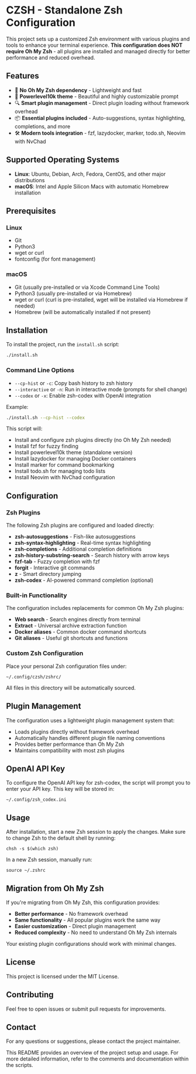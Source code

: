 # CZSH - Standalone Zsh Configuration

This project sets up a customized Zsh environment with various plugins and tools to enhance your terminal experience. **This configuration does NOT require Oh My Zsh** - all plugins are installed and managed directly for better performance and reduced overhead.

## Features

- 🚀 **No Oh My Zsh dependency** - Lightweight and fast
- 🎨 **Powerlevel10k theme** - Beautiful and highly customizable prompt
- 🔍 **Smart plugin management** - Direct plugin loading without framework overhead
- 📦 **Essential plugins included** - Auto-suggestions, syntax highlighting, completions, and more
- 🛠️ **Modern tools integration** - fzf, lazydocker, marker, todo.sh, Neovim with NvChad

## Supported Operating Systems

- **Linux**: Ubuntu, Debian, Arch, Fedora, CentOS, and other major distributions
- **macOS**: Intel and Apple Silicon Macs with automatic Homebrew installation

## Prerequisites

### Linux
- Git
- Python3
- wget or curl
- fontconfig (for font management)

### macOS  
- Git (usually pre-installed or via Xcode Command Line Tools)
- Python3 (usually pre-installed or via Homebrew)
- wget or curl (curl is pre-installed, wget will be installed via Homebrew if needed)
- Homebrew (will be automatically installed if not present)

## Installation

To install the project, run the `install.sh` script:

```sh
./install.sh
```

### Command Line Options

- `--cp-hist` or `-c`: Copy bash history to zsh history
- `--interactive` or `-n`: Run in interactive mode (prompts for shell change)
- `--codex` or `-x`: Enable zsh-codex with OpenAI integration

Example:
```sh
./install.sh --cp-hist --codex
```
This script will:

- Install and configure zsh plugins directly (no Oh My Zsh needed)
- Install fzf for fuzzy finding
- Install powerlevel10k theme (standalone version)
- Install lazydocker for managing Docker containers
- Install marker for command bookmarking
- Install todo.sh for managing todo lists
- Install Neovim with NvChad configuration

## Configuration

### Zsh Plugins
The following Zsh plugins are configured and loaded directly:

- **zsh-autosuggestions** - Fish-like autosuggestions
- **zsh-syntax-highlighting** - Real-time syntax highlighting
- **zsh-completions** - Additional completion definitions
- **zsh-history-substring-search** - Search history with arrow keys
- **fzf-tab** - Fuzzy completion with fzf
- **forgit** - Interactive git commands
- **z** - Smart directory jumping
- **zsh-codex** - AI-powered command completion (optional)

### Built-in Functionality
The configuration includes replacements for common Oh My Zsh plugins:

- **Web search** - Search engines directly from terminal
- **Extract** - Universal archive extraction function
- **Docker aliases** - Common docker command shortcuts
- **Git aliases** - Useful git shortcuts and functions

### Custom Zsh Configuration
Place your personal Zsh configuration files under:
```
~/.config/czsh/zshrc/
```

All files in this directory will be automatically sourced.

## Plugin Management

The configuration uses a lightweight plugin management system that:

- Loads plugins directly without framework overhead
- Automatically handles different plugin file naming conventions
- Provides better performance than Oh My Zsh
- Maintains compatibility with most zsh plugins

## OpenAI API Key
To configure the OpenAI API key for zsh-codex, the script will prompt you to enter your API key. This key will be stored in:
```
~/.config/zsh_codex.ini
```

## Usage
After installation, start a new Zsh session to apply the changes. Make sure to change Zsh to the default shell by running:

```
chsh -s $(which zsh)
```

In a new Zsh session, manually run:

```
source ~/.zshrc
```

## Migration from Oh My Zsh

If you're migrating from Oh My Zsh, this configuration provides:

- **Better performance** - No framework overhead
- **Same functionality** - All popular plugins work the same way
- **Easier customization** - Direct plugin management
- **Reduced complexity** - No need to understand Oh My Zsh internals

Your existing plugin configurations should work with minimal changes.

## License
This project is licensed under the MIT License.

## Contributing
Feel free to open issues or submit pull requests for improvements.

## Contact
For any questions or suggestions, please contact the project maintainer.

This README provides an overview of the project setup and usage. For more detailed information, refer to the comments and documentation within the scripts. 
